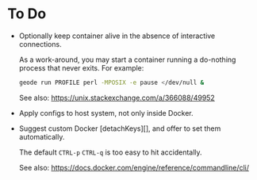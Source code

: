 # To Do

* Optionally keep container alive in the absence of interactive connections.

  As a work-around, you may start a container running a do-nothing process that
  never exits.  For example:

  ```sh
  geode run PROFILE perl -MPOSIX -e pause </dev/null &
  ```

  See also: <https://unix.stackexchange.com/a/366088/49952>

* Apply configs to host system, not only inside Docker.

* Suggest custom Docker [detachKeys][], and offer to set them automatically.

  The default `CTRL-p` `CTRL-q` is too easy to hit accidentally.

  See also: <https://docs.docker.com/engine/reference/commandline/cli/>
